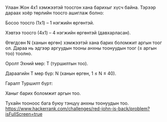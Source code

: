 Улаан Жон 4x1 хэмжээтэй тоосгон хана барихыг хүсч байна. Тэрээр дараах хоёр төрлийн тоосго ашиглаж болно:

Босоо тоосго (1x1) – 1 нэгжийн өргөнтэй.

Хэвтээ тоосго (4x1) – 4 нэгжийн өргөнтэй (давхарласан).

Өгөгдсөн N (ханын өргөн) хэмжээтэй хана барих боломжит аргын тоог ол. Дараа нь эдгээр аргуудын тооны анхны тоонуудын тоог (≤ аргын тоо) тоолно.

Оролт Эхний мөр: T (туршилтын тоо).

Дараагийн T мөр бүр: N (ханын өргөн, 1 ≤ N ≤ 40).

Гаралт Туршилт бүрт:

Ханыг барих боломжит аргын тоо.

Тухайн тооноос бага буюу тэнцүү анхны тоонуудын тоо.
https://www.hackerrank.com/challenges/red-john-is-back/problem?isFullScreen=true
